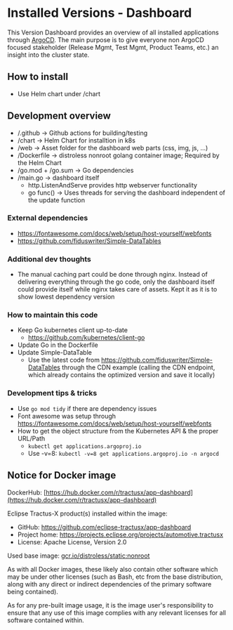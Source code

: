 # Installed Versions - Dashboard

This Version Dashboard provides an overview of all installed applications
through [ArgoCD](https://github.com/argoproj/argo-cd/). The main purpose is to give everyone non ArgoCD focused
stakeholder (Release Mgmt, Test Mgmt, Product Teams, etc.) an insight into the cluster state.

## How to install

- Use Helm chart under /chart

## Development overview

- /.github -> Github actions for building/testing
- /chart -> Helm Chart for installtion in k8s
- /web -> Asset folder for the dashboard web parts (css, img, js, ...)
- /Dockerfile -> distroless nonroot golang container image; Required by the Helm Chart
- /go.mod + /go.sum -> Go dependencies
- /main.go -> dashboard itself
  - http.ListenAndServe provides http webserver functionality
  - go func() -> Uses threads for serving the dashboard independent of the update function

### External dependencies

- https://fontawesome.com/docs/web/setup/host-yourself/webfonts
- https://github.com/fiduswriter/Simple-DataTables

### Additional dev thoughts

- The manual caching part could be done through nginx. Instead of delivering everything through the go code, only the
  dashboard itself could provide itself while nginx takes care of assets. Kept it as it is to show lowest dependency
  version

### How to maintain this code

- Keep Go kubernetes client up-to-date
  - https://github.com/kubernetes/client-go
- Update Go in the Dockerfile
- Update Simple-DataTable
  - Use the latest code from https://github.com/fiduswriter/Simple-DataTables through the CDN example (calling the CDN
    endpoint, which already contains the optimized version and save it locally)

### Development tips & tricks

- Use `go mod tidy` if there are dependency issues
- Font awesome was setup through https://fontawesome.com/docs/web/setup/host-yourself/webfonts
- How to get the object structure from the Kubernetes API & the proper URL/Path
  - `kubectl get applications.argoproj.io`
  - Use -v=8: `kubectl -v=8 get applications.argoproj.io -n argocd`

## Notice for Docker image

DockerHub: [https://hub.docker.com/r/tractusx/app-dashboard](https://hub.docker.com/r/tractusx/app-dashboard)

Eclipse Tractus-X product(s) installed within the image:

- GitHub: https://github.com/eclipse-tractusx/app-dashboard
- Project home: https://projects.eclipse.org/projects/automotive.tractusx
- License: Apache License, Version 2.0

Used base image: [gcr.io/distroless/static:nonroot](https://github.com/GoogleContainerTools/distroless)

As with all Docker images, these likely also contain other software which may be under other licenses (such as Bash, etc
from the base distribution, along with any direct or indirect dependencies of the primary software being contained).

As for any pre-built image usage, it is the image user's responsibility to ensure that any use of this image complies
with any relevant licenses for all software contained within.
